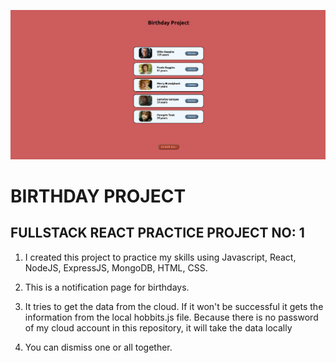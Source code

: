 ![example](client/src/birthdayProject.png)

# BIRTHDAY PROJECT

## FULLSTACK REACT PRACTICE PROJECT NO: 1

1. I created this project to practice my skills using Javascript, React, NodeJS, ExpressJS, MongoDB, HTML, CSS.

2. This is a notification page for birthdays.

3. It tries to get the data from the cloud. If it won't be successful it gets the information from the local hobbits.js file. Because there is no password of my cloud account in this repository, it will take the data locally

4. You can dismiss one or all together.
